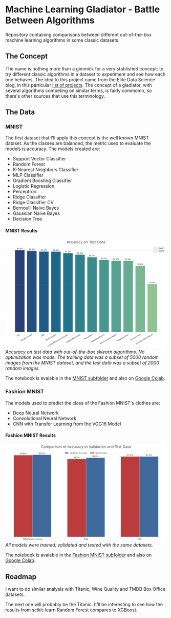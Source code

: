 # Machine Learning Gladiator - Battle Between Algorithms
Repository containing comparisons between different out-of-the-box machine learning algorithms in some classic datasets.

## The Concept

The name is nothing more than a gimmick for a very stablished concept: to try different classic algorithms in a dataset to experiment and see how each one behaves.
The idea to this project came from the Elite Data Science blog, in this particular [list of projects](https://elitedatascience.com/machine-learning-projects-for-beginners). The concept of a gladiator, with several algorithms competing on similar terms, is fairly commomn, so there's other sources that use this terminology.

## The Data

### MNIST

The first dataset that I'll apply this concept is the well known MNIST dataset. As the classes are balanced, the metric used to evaluate the models is accuracy. The models created are:

  * Support Vector Classifier
  * Random Forest
  * K-Nearest Neighbors Classifier
  * MLP Classifier
  * Gradient Boosting Classifier
  * Logistic Regression
  * Perceptron
  * Ridge Classifier
  * Ridge Classifier CV
  * Bernoulli Naive Bayes
  * Gaussian Naive Bayes
  * Decision Tree

#### MNIST Results
![Models' accuracy on test data (MNIST)](https://raw.githubusercontent.com/pedrohortencio/machine-learning-gladiator/main/MNIST/Accuracy-test.png)
*Accuracy on test data with out-of-the-box sklearn algorithms. No optimization was made. The training data was a subset of 5000 random images from the MNIST dataset, and the test data was a subset of 2000 random images.*

The notebook is avaiable in the [MNIST subfolder](https://github.com/pedrohortencio/machine-learning-gladiator/blob/main/MNIST/MNIST_Gladiator.ipynb) and also on [Google Colab](https://colab.research.google.com/drive/16XOZSnLCSpFp6HzXjo7OBrFLFrfEwHGY?usp=sharing).

### Fashion MNIST

The models used to predict the class of the Fashion MNIST's clothes are:

 * Deep Neural Network
 * Convolutional Neural Network
 * CNN with Transfer Learning from the VGG16 Model

#### Fashion MNIST Results

![Comparison Between Models in the Fashion MNIST dataset](https://raw.githubusercontent.com/pedrohortencio/machine-learning-gladiator/main/Fashion%20MNIST/accuracy-comparison.png)
*All models were trained, validated and tested with the same datasets.*

The notebook is avaiable in the [Fashion MNIST subfolder](https://github.com/pedrohortencio/machine-learning-gladiator/tree/main/Fashion%20MNIST) and also on [Google Colab](https://colab.research.google.com/github/pedrohortencio/machine-learning-gladiator/blob/main/Fashion%20MNIST/Fashion_MNIST_Gladiator.ipynb).

## Roadmap

I want to do similar analysis with Titanic, Wine Quality and TMDB Box Office datasets.

The next one will probably be the Titanic. It'll be interesting to see how the results from scikit-learn Random Forest compares to XGBoost.
